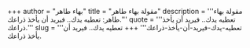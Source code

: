 +++
author = "بهاء طاهر"
title = "مقولة بهاء طاهر"
description = '''مقولة بهاء طاهر: تعطيه يدك.. فيريد أن يأخذ ذراعك.'''
quote = '''تعطيه يدك.. فيريد أن يأخذ ذراعك.'''
slug = '''تعطيه-يدك-فيريد-أن-يأخذ-ذراعك'''
+++
تعطيه يدك.. فيريد أن يأخذ ذراعك.
